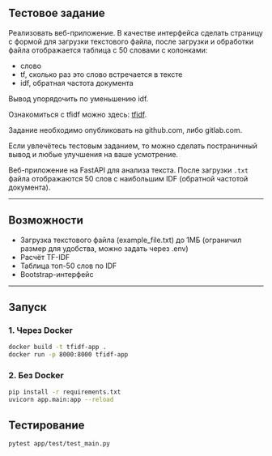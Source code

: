 ## Тестовое задание
Реализовать веб-приложение. В качестве интерфейса сделать страницу с формой для загрузки текстового файла, после загрузки и обработки файла отображается таблица с 50 словами с колонками:
- слово
- tf, сколько раз это слово встречается в тексте
- idf, обратная частота документа 

Вывод упорядочить по уменьшению idf.

Ознакомиться с tfidf можно здесь: [tfidf](https://ru.wikipedia.org/wiki/TF-IDF). 

Задание необходимо опубликовать на github.com, либо gitlab.com.

Если увлечётесь тестовым заданием, то можно сделать постраничный вывод и любые улучшения на ваше усмотрение.

Веб-приложение на FastAPI для анализа текста. 
После загрузки `.txt` файла отображаются 50 слов с наибольшим IDF (обратной частотой документа).

---
## Возможности
- Загрузка текстового файла (example_file.txt) до 1МБ (ограничил размер для удобства, можно задать через .env)
- Расчёт TF-IDF
- Таблица топ-50 слов по IDF
- Bootstrap-интерфейс
---

## Запуск

### 1. Через Docker

```bash
docker build -t tfidf-app .
docker run -p 8000:8000 tfidf-app
```

### 2. Без Docker

```bash
pip install -r requirements.txt
uvicorn app.main:app --reload
```

## Тестирование

```bash
pytest app/test/test_main.py
```

